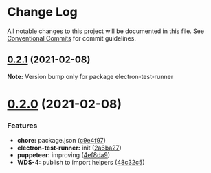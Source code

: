 # Change Log

All notable changes to this project will be documented in this file.
See [Conventional Commits](https://conventionalcommits.org) for commit guidelines.

## [0.2.1](https://github.com/webdevshop/webdevshop/compare/v0.2.0...v0.2.1) (2021-02-08)

**Note:** Version bump only for package electron-test-runner





# [0.2.0](https://github.com/webdevshop/webdevshop/compare/v0.1.0...v0.2.0) (2021-02-08)


### Features

* **chore:** package.json ([c9e4f97](https://github.com/webdevshop/webdevshop/commit/c9e4f971b1b3de6b9f1e8b6bd97606fd6ba7775a))
* **electron-test-runner:** init ([2a6ba27](https://github.com/webdevshop/webdevshop/commit/2a6ba2765dc853c89a686d2416bf9fdef4c7be12))
* **puppeteer:** improving ([4ef8da9](https://github.com/webdevshop/webdevshop/commit/4ef8da922c4297c6cb3d6d4a2d93401729558cef))
* **WDS-4:** publish to import helpers ([48c32c5](https://github.com/webdevshop/webdevshop/commit/48c32c516efc3f1a6c0d39df3d31f0ed95dd22e6))
